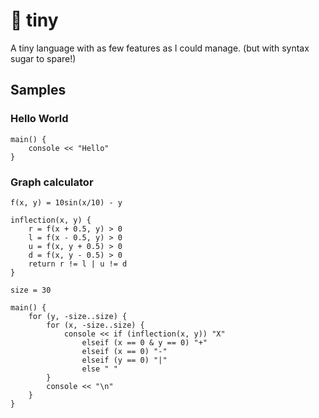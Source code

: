 # 🐛 tiny

A tiny language with as few features as I could manage.
(but with syntax sugar to spare!)

## Samples

### Hello World

```tiny
main() {
    console << "Hello"
}
```

### Graph calculator

```tiny
f(x, y) = 10sin(x/10) - y

inflection(x, y) {
    r = f(x + 0.5, y) > 0
    l = f(x - 0.5, y) > 0
    u = f(x, y + 0.5) > 0
    d = f(x, y - 0.5) > 0
    return r != l | u != d
}

size = 30

main() {
    for (y, -size..size) {
        for (x, -size..size) {
            console << if (inflection(x, y)) "X"
                elseif (x == 0 & y == 0) "+"
                elseif (x == 0) "-"
                elseif (y == 0) "|"
                else " "
        }
        console << "\n"
    }
}
```
